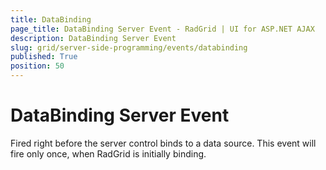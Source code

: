 ```yaml
---
title: DataBinding
page_title: DataBinding Server Event - RadGrid | UI for ASP.NET AJAX
description: DataBinding Server Event
slug: grid/server-side-programming/events/databinding
published: True
position: 50
---
```


# DataBinding Server Event

Fired right before the server control binds to a data source. This event will fire only once, when RadGrid is initially binding.
